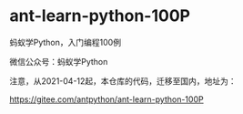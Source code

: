 # ant-learn-python-100P
蚂蚁学Python，入门编程100例


微信公众号：蚂蚁学Python

注意，从2021-04-12起，本仓库的代码，迁移至国内，地址为：

https://gitee.com/antpython/ant-learn-python-100P
